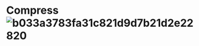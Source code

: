# Compress![b033a3783fa31c821d9d7b21d2e22820](https://github.com/user-attachments/assets/f47daa73-e238-46e0-95b6-fafed34b0303)

